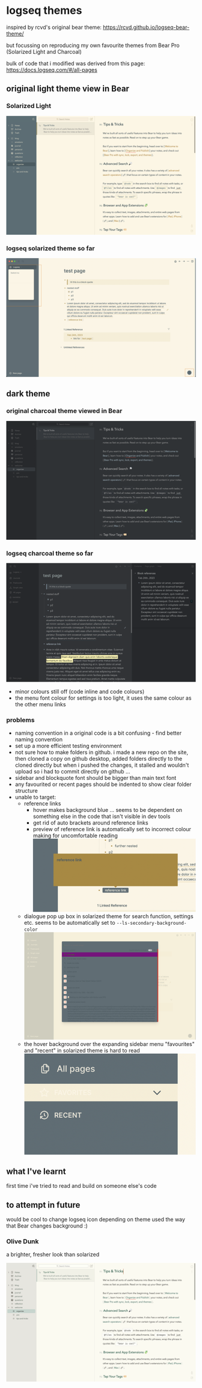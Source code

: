 # logseq themes

inspired by rcvd's original bear theme:  https://rcvd.github.io/logseq-bear-theme/

but focussing on reproducing my own favourite themes from Bear Pro (Solarized Light and Charcoal)

bulk of code that i modified was derived from this page: https://docs.logseq.com/#/all-pages

## original light theme view in Bear 

### Solarized Light

![Solarized Light theme screenshot](./images/solarized-light.png "Solarized Light theme viewed in Bear app")

### logseq solarized theme so far

![](./images/problem-1.png "Solarized Light theme viewed on Logseq app")

## dark theme

### original charcoal theme viewed in Bear

![Charcoal theme screenshot](./images/charcoal.png "Charcoal theme viewed in Bear app")

### logseq charcoal theme so far

![](./images/logseq-charcoal-progress.png "Charcoal theme viewed in Logseq app")

- minor colours still off (code inline and code colours)
- the menu font colour for settings is too light, it uses the same colour as the other menu links 

### problems
- naming convention in a original code is a bit confusing - find better naming convention 
- set up a more efficient testing environment
- not sure how to make folders in github. i made a new repo on the site, then cloned a copy on github desktop, added folders directly to the cloned directly but when i pushed the changes, it stalled and wouldn't upload so i had to commit directly on github ...
- sidebar and blockquote font should be bigger than main text font 
- any favourited or recent pages should be indented to show clear folder structure
- unable to target:
    - reference links
        - hover makes background blue ... seems to be dependent on something else in the code that isn't visible in dev tools
        - get rid of auto brackets around reference links
        - preview of reference link is automatically set to incorrect colour making for uncomfortable reading
        ![tooltip problem](./images/problem-2.png "tool tip background uncomfortable colour")
    - dialogue pop up box in solarized theme for search function, settings etc. seems to be automatically set to `--ls-secondary-background-color`
    ![solarised dialogue box styling problem](./images/problem-3.png "uneapping search colour theme")
    - the hover background over the expanding sidebar menu "favourites" and "recent" in solarized theme is hard to read
    ![left side bar hover styling problem](./images/problem-4.png "problem")

## what I've learnt

first time i've tried to read and build on someone else's code

## to attempt in future 

would be cool to change logseq icon depending on theme used the way that Bear changes background :) 

### Olive Dunk

a brighter, fresher look than solarized 

![Olive Dunk theme screenshot](./images/olive-dunk.png "Olive Dunk theme viewed in Bear app")
